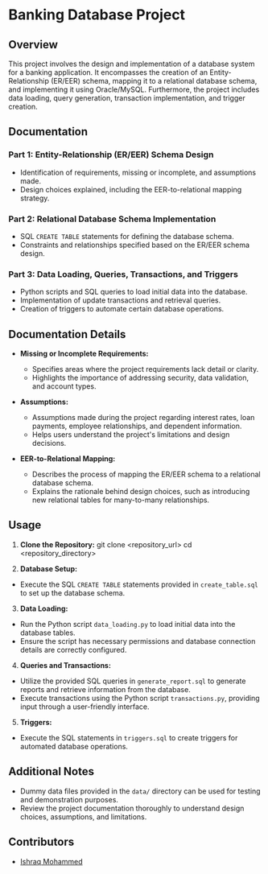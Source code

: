 # Banking Database Project

## Overview
This project involves the design and implementation of a database system for a banking application. It encompasses the creation of an Entity-Relationship (ER/EER) schema, mapping it to a relational database schema, and implementing it using Oracle/MySQL. Furthermore, the project includes data loading, query generation, transaction implementation, and trigger creation.

## Documentation

### Part 1: Entity-Relationship (ER/EER) Schema Design
- Identification of requirements, missing or incomplete, and assumptions made.
- Design choices explained, including the EER-to-relational mapping strategy.

### Part 2: Relational Database Schema Implementation
- SQL `CREATE TABLE` statements for defining the database schema.
- Constraints and relationships specified based on the ER/EER schema design.

### Part 3: Data Loading, Queries, Transactions, and Triggers
- Python scripts and SQL queries to load initial data into the database.
- Implementation of update transactions and retrieval queries.
- Creation of triggers to automate certain database operations.

## Documentation Details

- **Missing or Incomplete Requirements:**
  - Specifies areas where the project requirements lack detail or clarity.
  - Highlights the importance of addressing security, data validation, and account types.

- **Assumptions:**
  - Assumptions made during the project regarding interest rates, loan payments, employee relationships, and dependent information.
  - Helps users understand the project's limitations and design decisions.

- **EER-to-Relational Mapping:**
  - Describes the process of mapping the ER/EER schema to a relational database schema.
  - Explains the rationale behind design choices, such as introducing new relational tables for many-to-many relationships.

## Usage

1. **Clone the Repository:**
    git clone <repository_url>
    cd <repository_directory>

2. **Database Setup:**
- Execute the SQL `CREATE TABLE` statements provided in `create_table.sql` to set up the database schema.

3. **Data Loading:**
- Run the Python script `data_loading.py` to load initial data into the database tables.
- Ensure the script has necessary permissions and database connection details are correctly configured.

4. **Queries and Transactions:**
- Utilize the provided SQL queries in `generate_report.sql` to generate reports and retrieve information from the database.
- Execute transactions using the Python script `transactions.py`, providing input through a user-friendly interface.

5. **Triggers:**
- Execute the SQL statements in `triggers.sql` to create triggers for automated database operations.

## Additional Notes

- Dummy data files provided in the `data/` directory can be used for testing and demonstration purposes.
- Review the project documentation thoroughly to understand design choices, assumptions, and limitations.

## Contributors

- [Ishraq Mohammed](https://github.com/mohd-ishraq)


